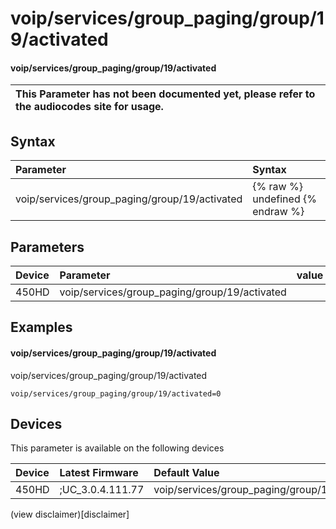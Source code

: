 ﻿---
description: voip/services/group_paging/group/19/activated
search:
    keywords: ['voip','services','group_paging','group','19','activated']
---

# voip/services/group_paging/group/19/activated

#### voip/services/group_paging/group/19/activated


| This Parameter has not been documented yet, please refer to the audiocodes site for usage.  |
| :--- |

## Syntax
| Parameter | Syntax |
| :--- | :--- |
|voip/services/group_paging/group/19/activated | {% raw %} undefined {% endraw %} |

## Parameters
|Device|Parameter|value|Description|
|:---|:---|:---|:---|
| 450HD | voip/services/group_paging/group/19/activated |  |  |

## Examples
#### voip/services/group_paging/group/19/activated

voip/services/group_paging/group/19/activated

```
voip/services/group_paging/group/19/activated=0
```

## Devices
This parameter is available on the following devices

| Device | Latest Firmware | Default Value |
|:---|:---|:---|
| 450HD | ;UC_3.0.4.111.77 | voip/services/group_paging/group/19/activated=0 

(view disclaimer)[disclaimer]
